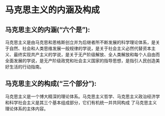 # 马克思主义的内涵及构成
## 马克思主义的内涵(“六个是”):
马克思主义是由马克思和恩格斯创立并为后继者所不断发展的科学理论体系，是关于自然、社会和人类思维发展一般规律的学说，是关于社会主义必然代替资本主义、最终实现共产主义的学说，是关于无产阶级解放、全人类解放和每个人自由而全面发展的学说，是无产阶级政党和社会主义国家的指导思想，是指引人民创造美好生活的行动指南。
## 马克思主义的构成(“三个部分”):
马克思主义是一个博大精深的理论体系。马克思主义哲学、马克思主义政治经济学和科学社会主义是其三个基本组成部分，它们有机统一并共同构成
了马克思主义理论体系的主体内容。